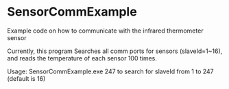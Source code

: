 # SensorCommExample

Example code on how to communicate with the infrared thermometer sensor

Currently, this program Searches all comm ports for sensors (slaveId=1~16), and reads the temperature of each sensor 100 times.

Usage:
    SensorCommExample.exe 247
    to search for slaveId from 1 to 247 (default is 16)
